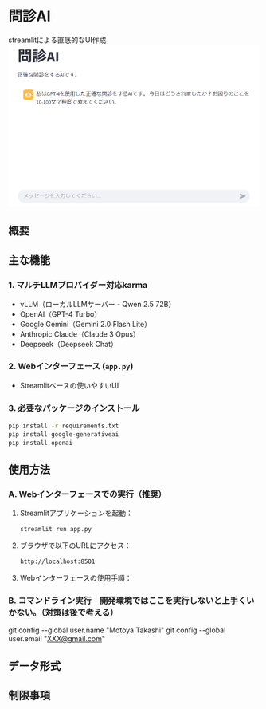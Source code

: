 # 問診AI

streamlitによる直感的なUI作成
![メニュー画面](images/menu.png)

## 概要

## 主な機能

### 1. マルチLLMプロバイダー対応karma 

- vLLM（ローカルLLMサーバー - Qwen 2.5 72B）
- OpenAI（GPT-4 Turbo）
- Google Gemini（Gemini 2.0 Flash Lite）
- Anthropic Claude（Claude 3 Opus）
- Deepseek（Deepseek Chat）

### 2. Webインターフェース (`app.py`)

- Streamlitベースの使いやすいUI

### 3. 必要なパッケージのインストール

```bash
pip install -r requirements.txt
pip install google-generativeai
pip install openai
```

## 使用方法

### A. Webインターフェースでの実行（推奨）

1. Streamlitアプリケーションを起動：

    ```bash
    streamlit run app.py
    ```

2. ブラウザで以下のURLにアクセス：

    ```html
    http://localhost:8501
    ```

3. Webインターフェースの使用手順：

### B. コマンドライン実行　開発環境ではここを実行しないと上手くいかない。（対策は後で考える）

git config --global user.name "Motoya Takashi"
git config --global user.email "<XXX@gmail.com>"

## データ形式

## 制限事項
